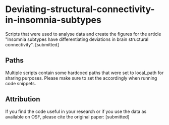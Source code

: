 # Deviating-structural-connectivity-in-insomnia-subtypes
Scripts that were used to analyse data and create the figures for the article "Insomnia subtypes have differentiating deviations in brain structural connectivity".
[submitted]  

## Paths
Multiple scripts contain some hardcoed paths that were set to local_path for sharing purposes. Please make sure to set the accordingly when running code snippets.

## Attribution
If you find the code useful in your research or if you use the data as available on OSF, please cite the original paper: [submitted]
